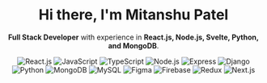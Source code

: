 <!-- Intro -->
<h1 align="center">Hi there, I'm Mitanshu Patel</h1>
<p align="center">
  <strong>Full Stack Developer</strong> with experience in <strong>React.js, Node.js, Svelte, Python, and MongoDB</strong>.
</p>

<!-- Technology Badges -->
<p align="center">
  <img src="https://img.shields.io/badge/-React.js-61DAFB?logo=react&logoColor=white&style=flat" alt="React.js">
  <img src="https://img.shields.io/badge/-JavaScript-F7DF1E?logo=javascript&logoColor=black&style=flat" alt="JavaScript">
  <img src="https://img.shields.io/badge/-TypeScript-007ACC?logo=typescript&logoColor=white&style=flat" alt="TypeScript">
  <img src="https://img.shields.io/badge/-Node.js-339933?logo=node.js&logoColor=white&style=flat" alt="Node.js">
  <img src="https://img.shields.io/badge/-Express-000000?logo=express&logoColor=white&style=flat" alt="Express">
  <img src="https://img.shields.io/badge/-Django-092E20?logo=django&logoColor=white&style=flat" alt="Django">
  <img src="https://img.shields.io/badge/-Python-3776AB?logo=python&logoColor=white&style=flat" alt="Python">
  <img src="https://img.shields.io/badge/-MongoDB-47A248?logo=mongodb&logoColor=white&style=flat" alt="MongoDB">
  <img src="https://img.shields.io/badge/-MySQL-4479A1?logo=mysql&logoColor=white&style=flat" alt="MySQL">
  <img src="https://img.shields.io/badge/-Figma-F24E1E?logo=figma&logoColor=white&style=flat" alt="Figma">
  <img src="https://img.shields.io/badge/-Firebase-FFCA28?logo=firebase&logoColor=black&style=flat" alt="Firebase">
  <img src="https://img.shields.io/badge/-Redux-764ABC?logo=redux&logoColor=white&style=flat" alt="Redux">
  <img src="https://img.shields.io/badge/-Next.js-000000?logo=next.js&logoColor=white&style=flat" alt="Next.js">
</p>

